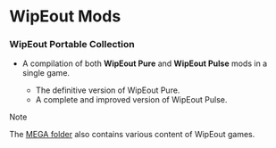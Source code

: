 # WipEout Mods
### WipEout Portable Collection
- A compilation of both **WipEout Pure** and **WipEout Pulse** mods in a single game.

  - The definitive version of WipEout Pure.
  - A complete and improved version of WipEout Pulse.

> [!NOTE]
> The [MEGA folder](https://mega.nz/folder/lMRVELoR#01a4KaUDbCycjlrDgq5UdQ) also contains various content of WipEout games.

